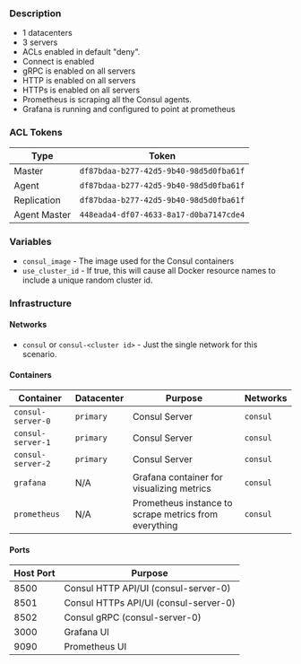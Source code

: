 ### Description

* 1 datacenters
* 3 servers
* ACLs enabled in default "deny".
* Connect is enabled
* gRPC is enabled on all servers
* HTTP is enabled on all servers
* HTTPs is enabled on all servers
* Prometheus is scraping all the Consul agents.
* Grafana is running and configured to point at prometheus

### ACL Tokens

| Type         | Token                                  |
| ------------ | -------------------------------------- |
| Master       | `df87bdaa-b277-42d5-9b40-98d5d0fba61f` |
| Agent        | `df87bdaa-b277-42d5-9b40-98d5d0fba61f` |
| Replication  | `df87bdaa-b277-42d5-9b40-98d5d0fba61f` |
| Agent Master | `448eada4-df07-4633-8a17-d0ba7147cde4` |

### Variables

* `consul_image` - The image used for the Consul containers
* `use_cluster_id` - If true, this will cause all Docker resource names to include a unique random cluster id.

### Infrastructure

#### Networks

* `consul` or `consul-<cluster id>` - Just the single network for this scenario.

#### Containers

| Container         | Datacenter  | Purpose                                                  | Networks |
| ------------------| ----------- | -------------------------------------------------------- | -------- |
|`consul-server-0`  | `primary`   | Consul Server                                            | `consul` |
|`consul-server-1`  | `primary`   | Consul Server                                            | `consul` |
|`consul-server-2`  | `primary`   | Consul Server                                            | `consul` |
|`grafana`          | N/A         | Grafana container for visualizing metrics                | `consul` |
|`prometheus`       | N/A         | Prometheus instance to scrape metrics from everything    | `consul` |


#### Ports

| Host Port | Purpose                                             |
| --------- | --------------------------------------------------- |
| 8500      | Consul HTTP API/UI (consul-server-0)                |
| 8501      | Consul HTTPs API/UI (consul-server-0)               |
| 8502      | Consul gRPC (consul-server-0)                       |
| 3000      | Grafana UI                                          |
| 9090      | Prometheus UI                                       |
